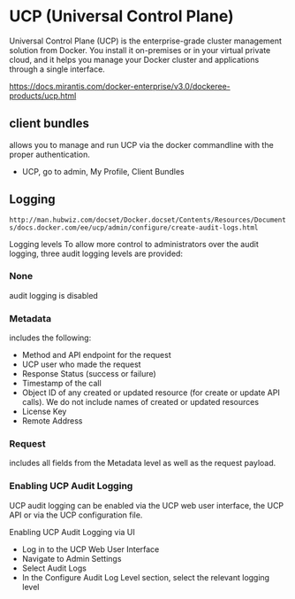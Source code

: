 # UCP (Universal Control Plane)

Universal Control Plane (UCP) is the enterprise-grade cluster management solution from Docker. You install it on-premises or in your virtual private cloud, and it helps you manage your Docker cluster and applications through a single interface.

https://docs.mirantis.com/docker-enterprise/v3.0/dockeree-products/ucp.html

## client bundles

allows you to manage and run UCP via the docker commandline with the proper authentication.

- UCP, go to admin, My Profile, Client Bundles

## Logging

`http://man.hubwiz.com/docset/Docker.docset/Contents/Resources/Documents/docs.docker.com/ee/ucp/admin/configure/create-audit-logs.html`

Logging levels
To allow more control to administrators over the audit logging, three audit logging levels are provided:

### None

audit logging is disabled

### Metadata

includes the following:

- Method and API endpoint for the request
- UCP user who made the request
- Response Status (success or failure)
- Timestamp of the call
- Object ID of any created or updated resource (for create or update API calls). We do not include names of created or updated resources
- License Key
- Remote Address

### Request

 includes all fields from the Metadata level as well as the request payload.

### Enabling UCP Audit Logging

UCP audit logging can be enabled via the UCP web user interface, the UCP API or via the UCP configuration file.

Enabling UCP Audit Logging via UI

- Log in to the UCP Web User Interface
- Navigate to Admin Settings
- Select Audit Logs
- In the Configure Audit Log Level section, select the relevant logging level
